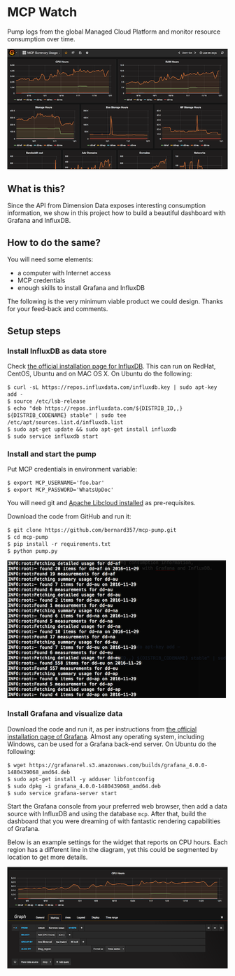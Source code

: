 # MCP Watch
Pump logs from the global Managed Cloud Platform and monitor resource consumption
over time.

![Summary Usage](docs/summary-usage.png)

## What is this?

Since the API from Dimension Data exposes interesting consumption information,
we show in this project how to build a beautiful dashboard with Grafana and InfluxDB.

## How to do the same?

You will need some elements:
- a computer with Internet access
- MCP credentials
- enough skills to install Grafana and InfluxDB

The following is the very minimum viable product we could design. Thanks for your feed-back and comments.

## Setup steps

### Install InfluxDB as data store

Check [the official installation page for InfluxDB](https://docs.influxdata.com/influxdb/v1.1/introduction/installation/). This can run on RedHat, CentOS, Ubuntu and on MAC OS X. On Ubuntu do the following:

```
$ curl -sL https://repos.influxdata.com/influxdb.key | sudo apt-key add -
$ source /etc/lsb-release
$ echo "deb https://repos.influxdata.com/${DISTRIB_ID,,} ${DISTRIB_CODENAME} stable" | sudo tee /etc/apt/sources.list.d/influxdb.list
$ sudo apt-get update && sudo apt-get install influxdb
$ sudo service influxdb start
```

### Install and start the pump

Put MCP credentials in environment variable:

```
$ export MCP_USERNAME='foo.bar'
$ export MCP_PASSWORD='WhatsUpDoc'
```

You will need git and [Apache Libcloud installed](https://libcloud.readthedocs.io/en/latest/getting_started.html) as pre-requisites.

Download the code from GitHub and run it:

```
$ git clone https://github.com/bernard357/mcp-pump.git
$ cd mcp-pump
$ pip install -r requirements.txt
$ python pump.py
```

![pumping](docs/pumping.png)

### Install Grafana and visualize data

Download the code and run it, as per instructions from [the official installation page of Grafana](http://docs.grafana.org/installation/). Almost any operating system, including Windows, can be used for a Grafana back-end server.
On Ubuntu do the following:

```
$ wget https://grafanarel.s3.amazonaws.com/builds/grafana_4.0.0-1480439068_amd64.deb
$ sudo apt-get install -y adduser libfontconfig
$ sudo dpkg -i grafana_4.0.0-1480439068_amd64.deb
$ sudo service grafana-server start
```

Start the Grafana console from your preferred web browser, then add a data source with
InfluxDB and using the database `mcp`. After that, build the dashboard that you were dreaming of
with fantastic rendering capabilities of Grafana.

Below is an example settings for the widget that reports on CPU hours. Each region has a different line in the diagram, yet this could be segmented by location to get more details.

![CPU Hours](docs/cpu-hours.png)

